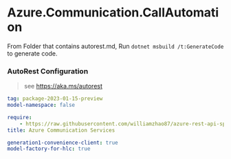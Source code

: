 # Azure.Communication.CallAutomation

From Folder that contains autorest.md, Run `dotnet msbuild /t:GenerateCode` to generate code.

### AutoRest Configuration
> see https://aka.ms/autorest

```yaml
tag: package-2023-01-15-preview
model-namespace: false

require:
    - https://raw.githubusercontent.com/williamzhao87/azure-rest-api-specs/ea7e163f711cdb9328ce6e04b6100d5e7acf7957/specification/communication/data-plane/CallAutomation/readme.md
title: Azure Communication Services

generation1-convenience-client: true
model-factory-for-hlc: true
```
